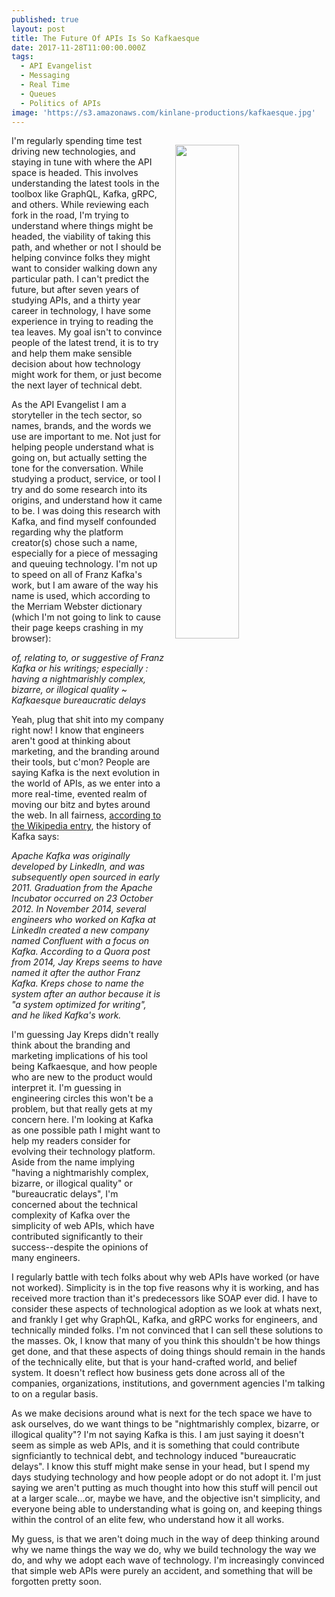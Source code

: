 ```yaml
---
published: true
layout: post
title: The Future Of APIs Is So Kafkaesque
date: 2017-11-28T11:00:00.000Z
tags:
  - API Evangelist
  - Messaging
  - Real Time
  - Queues
  - Politics of APIs
image: 'https://s3.amazonaws.com/kinlane-productions/kafkaesque.jpg'
---
```

<p><a href="https://www.youtube.com/watch?v=wkPR4Rcf4ww"><img src="https://s3.amazonaws.com/kinlane-productions/kafkaesque.jpg" align="right" width="45%" style="padding: 15px;"></a></p>I'm regularly spending time test driving new technologies, and staying in tune with where the API space is headed. This involves understanding the latest tools in the toolbox like GraphQL, Kafka, gRPC, and others. While reviewing each fork in the road, I'm trying to understand where things might be headed, the viability of taking this path, and whether or not I should be helping convince folks they might want to consider walking down any particular path. I can't predict the future, but after seven years of studying APIs, and a thirty year career in technology, I have some experience in trying to reading the tea leaves. My goal isn't to convince people of the latest trend, it is to try and help them make sensible decision about how technology might work for them, or just become the next layer of technical debt.

As the API Evangelist I am a storyteller in the tech sector, so names, brands, and the words we use are important to me. Not just for helping people understand what is going on, but actually setting the tone for the conversation. While studying a product, service, or tool I try and do some research into its origins, and understand how it came to be. I was doing this research with Kafka, and find myself confounded regarding why the platform creator(s) chose such a name, especially for a piece of messaging and queuing technology. I'm not up to speed on all of Franz Kafka's work, but I am aware of the way his name is used, which according to the Merriam Webster dictionary (which I'm not going to link to cause their page keeps crashing in my browser):

_of, relating to, or suggestive of Franz Kafka or his writings; especially : having a nightmarishly complex, bizarre, or illogical quality ~ Kafkaesque bureaucratic delays_

Yeah, plug that shit into my company right now! I know that engineers aren't good at thinking about marketing, and the branding around their tools, but c'mon? People are saying Kafka is the next evolution in the world of APIs, as we enter into a more real-time, evented realm of moving our bitz and bytes around the web. In all fairness, [according to the Wikipedia entry](https://en.wikipedia.org/wiki/Apache_Kafka), the history of Kafka says:

_Apache Kafka was originally developed by LinkedIn, and was subsequently open sourced in early 2011. Graduation from the Apache Incubator occurred on 23 October 2012. In November 2014, several engineers who worked on Kafka at LinkedIn created a new company named Confluent with a focus on Kafka. According to a Quora post from 2014, Jay Kreps seems to have named it after the author Franz Kafka. Kreps chose to name the system after an author because it is "a system optimized for writing", and he liked Kafka's work._

I'm guessing Jay Kreps didn't really think about the branding and marketing implications of his tool being Kafkaesque, and how people who are new to the product would interpret it. I'm guessing in engineering circles this won't be a problem, but that really gets at my concern here. I'm looking at Kafka as one possible path I might want to help my readers consider for evolving their technology platform. Aside from the name implying "having a nightmarishly complex, bizarre, or illogical quality" or "bureaucratic delays", I'm concerned about the technical complexity of Kafka over the simplicity of web APIs, which have contributed significantly to their success--despite the opinions of many engineers.

I regularly battle with tech folks about why web APIs have worked (or have not worked). Simplicity is in the top five reasons why it is working, and has received more traction than it's predecessors like SOAP ever did. I have to consider these aspects of technological adoption as we look at whats next, and frankly I get why GraphQL, Kafka, and gRPC works for engineers, and technically minded folks. I'm not convinced that I can sell these solutions to the masses. Ok, I know that many of you think this shouldn't be how things get done, and that these aspects of doing things should remain in the hands of the technically elite, but that is your hand-crafted world, and belief system. It doesn't reflect how business gets done across all of the companies, organizations, institutions, and government agencies I'm talking to on a regular basis.

As we make decisions around what is next for the tech space we have to ask ourselves, do we want things to be "nightmarishly complex, bizarre, or illogical quality"? I'm not saying Kafka is this. I am just saying it doesn't seem as simple as web APIs, and it is something that could contribute signficiantly to technical debt, and technology induced "bureaucratic delays". I know this stuff might make sense in your head, but I spend my days studying technology and how people adopt or do not adopt it. I'm just saying we aren't putting as much thought into how this stuff will pencil out at a larger scale...or, maybe we have, and the objective isn't simplicity, and everyone being able to understanding what is going on, and keeping things within the control of an elite few, who understand how it all works.

My guess, is that we aren't doing much in the way of deep thinking around why we name things the way we do, why we build technology the way we do, and why we adopt each wave of technology. I'm increasingly convinced that simple web APIs were purely an accident, and something that will be forgotten pretty soon.